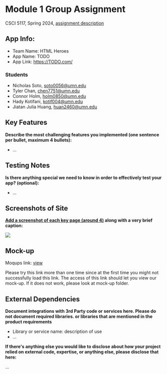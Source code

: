 # Module 1 Group Assignment

CSCI 5117, Spring 2024, [assignment description](https://canvas.umn.edu/courses/413159/pages/project-1)

## App Info:

* Team Name: HTML Heroes
* App Name: TODO
* App Link: <https://TODO.com/>

### Students

* Nicholas Soto, soto0056@umn.edu
* Tyler Chan, chen7751@umn.edu
* Connor Holm, holm0850@umn.edu
* Hady Kotifani, kotif004@umn.edu
* Jiatan Julia Huang, huan2460@umn.edu


## Key Features

**Describe the most challenging features you implemented
(one sentence per bullet, maximum 4 bullets):**

* ...

## Testing Notes

**Is there anything special we need to know in order to effectively test your app? (optional):**

* ...


## Screenshots of Site

**[Add a screenshot of each key page (around 4)](https://stackoverflow.com/questions/10189356/how-to-add-screenshot-to-readmes-in-github-repository)
along with a very brief caption:**

![](https://media.giphy.com/media/o0vwzuFwCGAFO/giphy.gif)


## Mock-up 

Moqups link: [view](https://app.moqups.com/8SGlpTOnihgzNLST2OkPhaSrfosRTLtE/view/page/a96d6f2a6)

Please try this link more than one time since at the first time you might not successfully load this link. The access of this link should let you view our mock-up. If it does not work, please look at mock-up folder.

## External Dependencies

**Document integrations with 3rd Party code or services here.
Please do not document required libraries. or libraries that are mentioned in the product requirements**

* Library or service name: description of use
* ...

**If there's anything else you would like to disclose about how your project
relied on external code, expertise, or anything else, please disclose that
here:**

...
